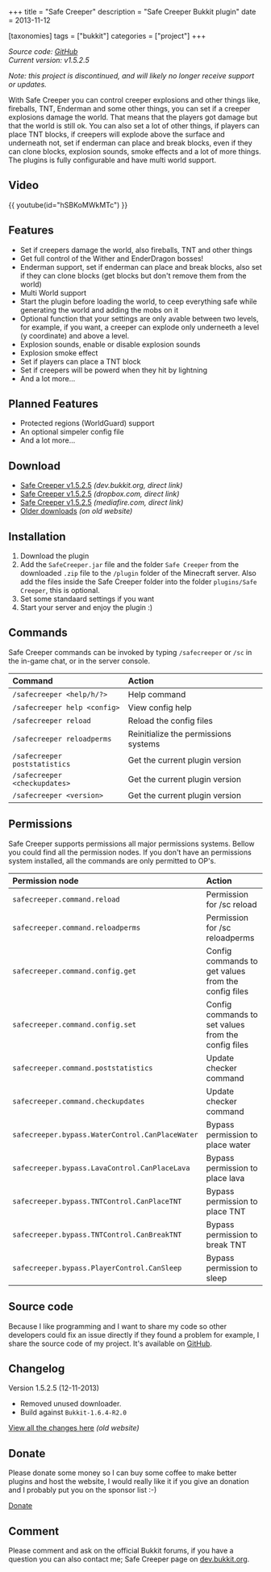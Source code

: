 +++
title = "Safe Creeper"
description = "Safe Creeper Bukkit plugin"
date = 2013-11-12

[taxonomies]
tags = ["bukkit"]
categories = ["project"]
+++

_Source code: [GitHub][github]_  
_Current version: v1.5.2.5_

_Note: this project is discontinued, and will likely no longer receive support
or updates._

With Safe Creeper you can control creeper explosions and other things like,
fireballs, TNT, Enderman and some other things, you can set if a creeper
explosions damage the world. That means that the players got damage but that the
world is still ok. You can also set a lot of other things, if players can place
TNT blocks, if creepers will explode above the surface and underneath not, set
if enderman can place and break blocks, even if they can clone blocks, explosion
sounds, smoke effects and a lot of more things. The plugins is fully
configurable and have multi world support.

## Video
{{ youtube(id="hSBKoMWkMTc") }}

## Features
- Set if creepers damage the world, also fireballs, TNT and other things
- Get full control of the Wither and EnderDragon bosses!
- Enderman support, set if enderman can place and break blocks, also set if they
  can clone blocks (get blocks but don't remove them from the world)
- Multi World support
- Start the plugin before loading the world, to ceep everything safe while
  generating the world and adding the mobs on it
- Optional function that your settings are only avable between two levels, for
  example, if you want, a creeper can explode only underneeth a level
  (y coordinate) and above a level.
- Explosion sounds, enable or disable explosion sounds
- Explosion smoke effect
- Set if players can place a TNT block
- Set if creepers will be powerd when they hit by lightning
- And a lot more...

## Planned Features
- Protected regions (WorldGuard) support
- An optional simpeler config file
- And a lot more...

## Download
- [Safe Creeper v1.5.2.5][download-bukkit] _(dev.bukkit.org, direct link)_
- [Safe Creeper v1.5.2.5][download-dropbox] _(dropbox.com, direct link)_
- [Safe Creeper v1.5.2.5][download-mediafire] _(mediafire.com, direct link)_
- [Older downloads][download-older] _(on old website)_

## Installation
1. Download the plugin
2. Add the `SafeCreeper.jar` file and the folder `Safe Creeper` from the
   downloaded `.zip` file to the `/plugin` folder of the Minecraft server. Also
   add the files inside the Safe Creeper folder into the folder
   `plugins/Safe Creeper`, this is optional.
3. Set some standaard settings if you want
4. Start your server and enjoy the plugin :)

## Commands
Safe Creeper commands can be invoked by typing `/safecreeper` or `/sc` in the
in-game chat, or in the server console.

| Command                       | Action                               |
| :---------------------------- | :----------------------------------- |
| `/safecreeper <help/h/?>`     | Help command                         |
| `/safecreeper help <config>`  | View config help                     |
| `/safecreeper reload`         | Reload the config files              |
| `/safecreeper reloadperms`    | Reinitialize the permissions systems |
| `/safecreeper poststatistics` | Get the current plugin version       |
| `/safecreeper <checkupdates>` | Get the current plugin version       |
| `/safecreeper <version>`      | Get the current plugin version       |

## Permissions
Safe Creeper supports permissions all major permissions systems.  Bellow you
could find all the permission nodes. If you don't have an permissions system
installed, all the commands are only permitted to OP's.

| Permission node                                 | Action                                              |
| :---------------------------------------------- | :-------------------------------------------------- |
| `safecreeper.command.reload`                    | Permission for /sc reload                           |
| `safecreeper.command.reloadperms`               | Permission for /sc reloadperms                      |
| `safecreeper.command.config.get`                | Config commands to get values from the config files |
| `safecreeper.command.config.set`                | Config commands to set values from the config files |
| `safecreeper.command.poststatistics`            | Update checker command                              |
| `safecreeper.command.checkupdates`              | Update checker command                              |
| `safecreeper.bypass.WaterControl.CanPlaceWater` | Bypass permission to place water                    |
| `safecreeper.bypass.LavaControl.CanPlaceLava`   | Bypass permission to place lava                     |
| `safecreeper.bypass.TNTControl.CanPlaceTNT`     | Bypass permission to place TNT                      |
| `safecreeper.bypass.TNTControl.CanBreakTNT`     | Bypass permission to break TNT                      |
| `safecreeper.bypass.PlayerControl.CanSleep`     | Bypass permission to sleep                          |

## Source code
Because I like programming and I want to share my code so other developers could
fix an issue directly if they found a problem for example, I share the source
code of my project. It's available on [GitHub][github].

## Changelog
Version 1.5.2.5 (12-11-2013)
- Removed unused downloader.
- Build against `Bukkit-1.6.4-R2.0`

[View all the changes here][changelog] _(old website)_

## Donate
Please donate some money so I can buy some coffee to make better plugins and
host the website, I would really like it if you give an donation and I probably
put you on the sponsor list :-)

[Donate][donate]

## Comment
Please comment and ask on the official Bukkit forums, if you have a question
you can also contact me; Safe Creeper page on [dev.bukkit.org][dev.bukkit.org].

[github]: https://github.com/timvisee/safe-creeper
[download-bukkit]: https://old.timvisee.com/download/190
[download-dropbox]: https://old.timvisee.com/download/191
[download-mediafire]: https://old.timvisee.com/download/192
[download-older]: https://old.timvisee.com/projects/bukkit/safe-creeper/downloads
[changelog]: httpss://old.timvisee.com/projects/bukkit/safe-creeper/changelog
[donate]: https://www.paypal.com/cgi-bin/webscr?cmd=_s-xclick&hosted_button_id=QH2EGBRH9T6R2
[dev.bukkit.org]: https://dev.bukkit.org/server-mods/safe-creeper/
